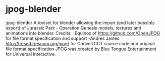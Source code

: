 # jpog-blender
jpog-blender  A toolset for blender allowing the import (and later possibly export) of Jurassic Park - Operation Genesis models, textures and animations into blender.  Credits:  -Equinox of https://github.com/OpenJPOG for file format specification and support  -Andres James http://tresed.trescom.org/jpog/ for ConvertCCT source code and original file format specification  JPOG was created by Blue Tongue Entertainment for Universal Interactive.
